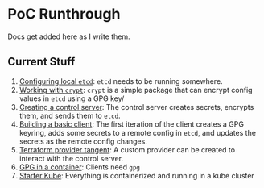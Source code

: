 # PoC Runthrough

Docs get added here as I write them.

## Current Stuff

1. [Configuring local `etcd`](./01-etcd.md): `etcd` needs to be running somewhere.
2. [Working with `crypt`](./02-crypt.md): `crypt` is a simple package that can encrypt config values in `etcd` using a GPG key/
3. [Creating a control server](./03-control-server.md): The control server creates secrets, encrypts them, and sends them to `etcd`.
4. [Building a basic client](./04-simple-client.md): The first iteration of the client creates a GPG keyring, adds some secrets to a remote config in `etcd`, and updates the secrets as the remote config changes. 
5. [Terraform provider tangent](./05-terraform-provider.md): A custom provider can be created to interact with the control server.
6. [GPG in a container](./06-client-container.md): Clients need `gpg`
7. [Starter Kube](./07-kubernetes.md): Everything is containerized and running in a kube cluster
